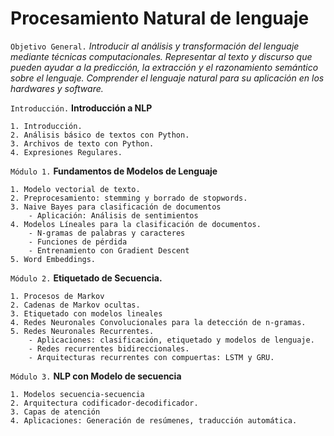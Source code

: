 # Procesamiento Natural de lenguaje 


`Objetivo General.` *Introducir al análisis y transformación del lenguaje mediante técnicas computacionales. Representar al texto y discurso que pueden ayudar a la predicción, la extracción y el razonamiento semántico sobre el lenguaje. Comprender el lenguaje natural para su aplicación en los hardwares y software.*

`Introducción.` **Introducción a NLP**

    1. Introducción. 
    2. Análisis básico de textos con Python.
    3. Archivos de texto con Python.
    4. Expresiones Regulares.
 
    
`Módulo 1.` **Fundamentos de Modelos de Lenguaje**

    1. Modelo vectorial de texto.
    2. Preprocesamiento: stemming y borrado de stopwords.
    3. Naive Bayes para clasificación de documentos
        - Aplicación: Análisis de sentimientos
    4. Modelos Líneales para la clasificación de documentos.
        - N-gramas de palabras y caracteres
        - Funciones de pérdida
        - Entrenamiento con Gradient Descent
    5. Word Embeddings.
    

`Módulo 2.` **Etiquetado de Secuencia.**

    1. Procesos de Markov    
    2. Cadenas de Markov ocultas.
    3. Etiquetado con modelos lineales
    4. Redes Neuronales Convolucionales para la detección de n-gramas.
    5. Redes Neuronales Recurrentes.
        - Aplicaciones: clasificación, etiquetado y modelos de lenguaje.
        - Redes recurrentes bidireccionales.
        - Arquitecturas recurrentes con compuertas: LSTM y GRU.

    
`Módulo 3.` **NLP con Modelo de secuencia**

    1. Modelos secuencia-secuencia
    2. Arquitectura codificador-decodificador.
    3. Capas de atención
    4. Aplicaciones: Generación de resúmenes, traducción automática.
    
    